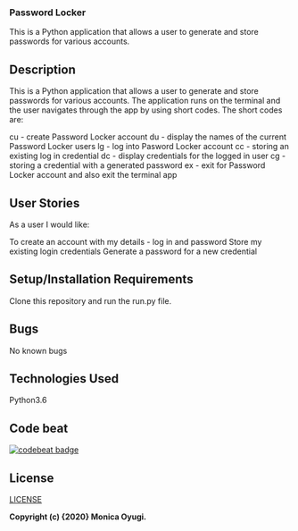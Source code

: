 
### Password Locker
This is a Python application that allows a user to generate and store passwords for various accounts.

## Description
This is a Python application that allows a user to generate and store passwords for various accounts. The application runs on the terminal and the user navigates through the app by using short codes.
The short codes are:

cu - create Password Locker account
du - display the names of the current Password Locker users
lg - log into Pasword Locker account
cc - storing an existing log in credential
dc - display credentials for the logged in user
cg - storing a credential with a generated password
ex - exit for Password Locker account and also exit the terminal app


## User Stories
As a user I would like:

To create an account with my details - log in and password
Store my existing login credentials
Generate a password for a new credential

## Setup/Installation Requirements
Clone this repository and run the run.py file.

## Bugs
No known bugs

## Technologies Used
Python3.6

## Code beat 
[![codebeat badge](https://codebeat.co/badges/0efe1f83-03f0-4740-8886-aa28796e4ca4)](https://codebeat.co/projects/github-com-monicaoyugi-passwordlocker-master)



## License
[LICENSE](LICENSE)


__Copyright (c) {2020}  Monica Oyugi.__

